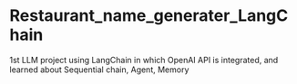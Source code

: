 # Restaurant_name_generater_LangChain
1st LLM project using LangChain in which OpenAI API is integrated, and learned about Sequential chain, Agent, Memory 

